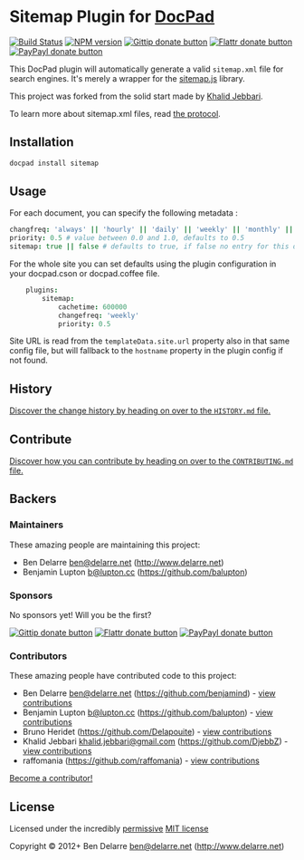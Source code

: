 # Sitemap Plugin for [DocPad](http://docpad.org)

<!-- BADGES/ -->

[![Build Status](http://img.shields.io/travis-ci/docpad/docpad-plugin-sitemap.png?branch=master)](http://travis-ci.org/docpad/docpad-plugin-sitemap "Check this project's build status on TravisCI")
[![NPM version](http://badge.fury.io/js/docpad-plugin-sitemap.png)](https://npmjs.org/package/docpad-plugin-sitemap "View this project on NPM")
[![Gittip donate button](http://img.shields.io/gittip/docpad.png)](https://www.gittip.com/docpad/ "Donate weekly to this project using Gittip")
[![Flattr donate button](http://img.shields.io/flattr/donate.png?color=yellow)](http://flattr.com/thing/344188/balupton-on-Flattr "Donate monthly to this project using Flattr")
[![PayPayl donate button](http://img.shields.io/paypal/donate.png?color=yellow)](https://www.paypal.com/cgi-bin/webscr?cmd=_s-xclick&hosted_button_id=QB8GQPZAH84N6 "Donate once-off to this project using Paypal")

<!-- /BADGES -->


This DocPad plugin will automatically generate a valid `sitemap.xml` file for search engines. It's merely a wrapper for the [sitemap.js](https://github.com/ekalinin/sitemap.js) library.

This project was forked from the solid start made by [Khalid Jebbari](https://github.com/DjebbZ/docpad-plugin-sitemap).

To learn more about sitemap.xml files, read [the protocol](http://www.sitemaps.org/).


## Installation

``` bash
docpad install sitemap
```


## Usage
For each document, you can specify the following metadata :

``` coffee
changfreq: 'always' || 'hourly' || 'daily' || 'weekly' || 'monthly' || 'yearly' || 'never' # Change frequency, defaults to 'weekly'
priority: 0.5 # value between 0.0 and 1.0, defaults to 0.5
sitemap: true || false # defaults to true, if false no entry for this document will be generated
```

For the whole site you can set defaults using the plugin configuration in your docpad.cson or docpad.coffee file.

``` coffee
	plugins:
		sitemap:
			cachetime: 600000
			changefreq: 'weekly'
			priority: 0.5
```

Site URL is read from the `templateData.site.url` property also in that same config file, but will fallback to the `hostname` property in the plugin config if not found.


<!-- HISTORY/ -->

## History
[Discover the change history by heading on over to the `HISTORY.md` file.](https://github.com/docpad/docpad-plugin-sitemap/blob/master/HISTORY.md#files)

<!-- /HISTORY -->


<!-- CONTRIBUTE/ -->

## Contribute

[Discover how you can contribute by heading on over to the `CONTRIBUTING.md` file.](https://github.com/docpad/docpad-plugin-sitemap/blob/master/CONTRIBUTING.md#files)

<!-- /CONTRIBUTE -->


<!-- BACKERS/ -->

## Backers

### Maintainers

These amazing people are maintaining this project:

- Ben Delarre <ben@delarre.net> (http://www.delarre.net)
- Benjamin Lupton <b@lupton.cc> (https://github.com/balupton)

### Sponsors

No sponsors yet! Will you be the first?

[![Gittip donate button](http://img.shields.io/gittip/docpad.png)](https://www.gittip.com/docpad/ "Donate weekly to this project using Gittip")
[![Flattr donate button](http://img.shields.io/flattr/donate.png?color=yellow)](http://flattr.com/thing/344188/balupton-on-Flattr "Donate monthly to this project using Flattr")
[![PayPayl donate button](http://img.shields.io/paypal/donate.png?color=yellow)](https://www.paypal.com/cgi-bin/webscr?cmd=_s-xclick&hosted_button_id=QB8GQPZAH84N6 "Donate once-off to this project using Paypal")

### Contributors

These amazing people have contributed code to this project:

- Ben Delarre <ben@delarre.net> (https://github.com/benjamind) - [view contributions](https://github.com/docpad/docpad-plugin-sitemap/commits?author=benjamind)
- Benjamin Lupton <b@lupton.cc> (https://github.com/balupton) - [view contributions](https://github.com/docpad/docpad-plugin-sitemap/commits?author=balupton)
- Bruno Heridet (https://github.com/Delapouite) - [view contributions](https://github.com/docpad/docpad-plugin-sitemap/commits?author=Delapouite)
- Khalid Jebbari <khalid.jebbari@gmail.com> (https://github.com/DjebbZ) - [view contributions](https://github.com/docpad/docpad-plugin-sitemap/commits?author=DjebbZ)
- raffomania (https://github.com/raffomania) - [view contributions](https://github.com/docpad/docpad-plugin-sitemap/commits?author=raffomania)

[Become a contributor!](https://github.com/docpad/docpad-plugin-sitemap/blob/master/CONTRIBUTING.md#files)

<!-- /BACKERS -->


<!-- LICENSE/ -->

## License

Licensed under the incredibly [permissive](http://en.wikipedia.org/wiki/Permissive_free_software_licence) [MIT license](http://creativecommons.org/licenses/MIT/)

Copyright &copy; 2012+ Ben Delarre <ben@delarre.net> (http://www.delarre.net)

<!-- /LICENSE -->


